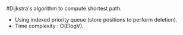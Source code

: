 #Dijkstra's algorithm to compute shortest path.
- Using indexed priority queue (store positions to perform deletion).
- Time complexity : O(ElogV).